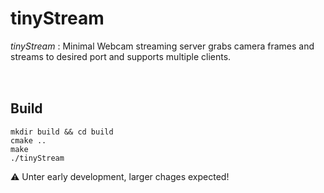 # tinyStream
<i>tinyStream</i> : Minimal Webcam streaming server grabs camera frames and streams to desired port and supports multiple clients.


<img src="https://upload.wikimedia.org/wikipedia/commons/1/18/ISO_C%2B%2B_Logo.svg" width = "16"> <img src="https://upload.wikimedia.org/wikipedia/commons/thumb/1/13/Cmake.svg/900px-Cmake.svg.png" width = "16"> <img src="https://upload.wikimedia.org/wikipedia/commons/thumb/b/b0/NewTux.svg/800px-NewTux.svg.png" width ="16">



## Build
```
mkdir build && cd build
cmake ..
make
./tinyStream
```
⚠️ Unter early development, larger chages expected! 
